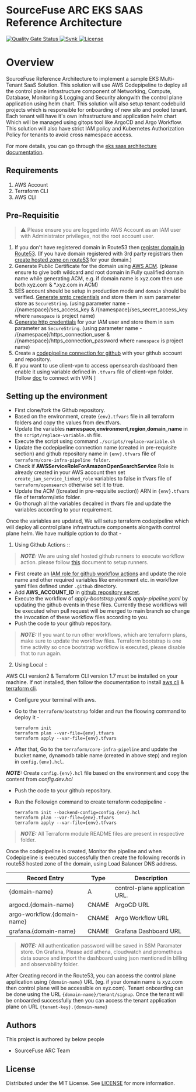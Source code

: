 # SourceFuse ARC EKS SAAS Reference Architecture


<p align="left">
<a href="https://sonarcloud.io/summary/new_code?id=sourcefuse_terraform-aws-arc-eks-saas" target="_blank">
<img alt="Quality Gate Status" src="https://sonarcloud.io/api/project_badges/measure?project=sourcefuse_terraform-aws-arc-eks-saas&metric=alert_status&token=753087a003438b8bb11e624ea44302d9044d428e">
</a>
<a href="https://app.snyk.io/org/ashishkaushik/reporting?context[page]=issues-detail&project_target=%255B%2522sourcefuse%252Fterraform-aws-arc-eks-saas%2522%255D&project_origin=%255B%2522github%2522%255D&issue_status=%255B%2522Open%2522%255D&issue_by=Severity&table_issues_detail_cols=SCORE%257CCVE%257CCWE%257CPROJECT%257CEXPLOIT%2520MATURITY%257CAUTO%2520FIXABLE%257CINTRODUCED%257CSNYK%2520PRODUCT&v=1">
<img alt="Synk" src="https://github.com/sourcefuse/terraform-aws-arc-eks-saas/actions/workflows/synk.yaml/badge.svg">
</a>
<a href="./LICENSE">
<img src="https://img.shields.io/badge/License-MIT-yellow.svg" alt="License" />
</a>

</p>


# Overview

SourceFuse Reference Architecture to implement a sample EKS Multi-Tenant SaaS Solution. This solution will use AWS Codepipeline to deploy all the control plane infrastructure component of Networking, Compute, Database, Monitoring & Logging and Security alongwith the control plane application using helm chart. This solution will also setup tenant codebuild projects which is responsible for onboarding of new silo and pooled tenant. Each tenant will have it's own infrastructure and application helm chart Which will be managed using gitops tool like ArgoCD and Argo Workflow. This solution will also have strict IAM policy and Kubernetes Authorization Policy for tenants to avoid cross namespace access.

For more details, you can go through the [eks saas architecture documentation](doc/eks-saas-architecture.md).

## Requirements

1. AWS Account 
2. Terraform CLI
3. AWS CLI


## Pre-Requisitie

> :warning: Please ensure you are logged into AWS Account as an IAM user with Administrator privileges, not the root account user.

1. If you don't have registered domain in Route53 then [register domain in Route53](https://docs.aws.amazon.com/Route53/latest/DeveloperGuide/domain-register.html). (If you have domain registered with 3rd party registrars then [create hosted zone on route53](https://medium.com/weekly-webtips/how-to-integrate-3rd-party-domain-names-with-aws-route-53-for-your-website-webapp-7f6cd8ff36b6) for your domain.)
2. Generate Public Certificate for the domain using [AWS ACM](https://docs.aws.amazon.com/acm/latest/userguide/gs-acm-request-public.html). (please ensure to give both wildcard and root domain in Fully qualified domain name while generating ACM, e.g. if domain name is xyz.com then use both xyz.com & *.xyz.com in ACM)
3. SES account should be setup in production mode and `domain` should be verified. [Generate smtp credentials](https://docs.aws.amazon.com/ses/latest/dg/smtp-credentials.html) and store them in ssm parameter store as `SecureString`. (using parameter name - /{namespace}/ses_access_key & /{namespace}/ses_secret_access_key where `namespace` is project name)
4. [Generate http credentials](https://docs.aws.amazon.com/codecommit/latest/userguide/setting-up-gc.html#setting-up-gc-iam) for your IAM user and store them in ssm parameter as `SecureString`. (using parameter name - /{namespace}/https_connection_user & /{namespace}/https_connection_password where `namespace` is project name)
5. Create a [codepipeline connection for github](https://docs.aws.amazon.com/codepipeline/latest/userguide/connections-github.html) with your github account and repository.
6. If you want to use client-vpn to access opensearch dashboard then enable it using variable defined in `.tfvars` file of client-vpn folder. [follow [doc](doc/client-vpn-connection.md) to connect with VPN ]


## Setting up the environment

* First clone/fork the Github repository. 
* Based on the environment, create `{env}.tfvars` file in all terraform folders and copy the values from dev.tfvars.
* Update the variables **namespace**,**environment**,**region**,**domain_name** in the `script/replace-variable.sh` file.
* Execute the script using command `./scripts/replace-variable.sh`
* Update the codepipeline connection name (created in pre-requisite section) and github repository name in `{env}.tfvars` file of `terraform/core-infra-pipeline folder`.
* Check if **AWSServiceRoleForAmazonOpenSearchService** Role is already created in your AWS account then set `create_iam_service_linked_role` variables to false in tfvars file of `terraform/opensearch` otherwise set it to true.
* Update the ACM ((created in pre-requisite section)) ARN in `{env}.tfvars` file of terraform/istio folder.
* Go thorugh all the variables decalred in tfvars file and update the variables according to your requirement.


Once the variables are updated, We will setup terraform codepipeline which will deploy all control plane infrastructure components alongwith control plane helm. We have multiple option to do that - 

1. Using Github Actions :: 

> **_NOTE:_** We are using slef hosted github runners to execute workflow action. please follow [this](https://docs.github.com/en/actions/hosting-your-own-runners/managing-self-hosted-runners/about-self-hosted-runners) document to setup runners.

* First create an [IAM role for github workflow actions](https://aws.amazon.com/blogs/security/use-iam-roles-to-connect-github-actions-to-actions-in-aws/) and update the role name and other required variables like environment etc. in workflow yaml files defined under `.github` directory.
* Add **AWS_ACCOUNT_ID** in [github repository secret](https://docs.github.com/en/actions/security-guides/using-secrets-in-github-actions).
* Execute the workflow of *apply-bootstrap.yaml* & *apply-pipeline.yaml* by updating the github events in these files. Currently these workflows will be executed when pull request will be merged to main branch so change the invocation of these workflow files according to you.
* Push the code to your github repository.


> **_NOTE:_** If you want to run other workflows, which are terraform plans, make sure to update the workflow files. Terraform bootstrap is one time activity so once bootstrap workflow is executed, please disable that to run again.


2. Using Local ::

AWS CLI version2 & Terraform CLI version 1.7 must be installed on your machine. If not installed, then follow the documentation to install [aws cli](https://docs.aws.amazon.com/cli/latest/userguide/getting-started-install.html) & [terraform cli](https://developer.hashicorp.com/terraform/tutorials/aws-get-started/install-cli).

* Configure your terminal with aws.
* Go to the `terraform/bootstrap` folder and run the floowing command to deploy it - 

    ```
    terraform init
    terraform plan --var-file={env}.tfvars
    terraform apply --var-file={env}.tfvars
    ```
* After that, Go to the `terraform/core-infra-pipeline` and update the bucket name, dynamodb table name (created in above step) and region in `config.{env}.hcl`. 

**_NOTE:_** Create `config.{env}.hcl` file based on the environment and copy the content from *config.dev.hcl*

* Push the code to your github repository.
* Run the Followign command to create terraform codepipeline - 

    ```
    terraform init --backend-config=config.{env}.hcl
    terraform plan --var-file={env}.tfvars
    terraform apply --var-file={env}.tfvars
    ```
> **_NOTE:_** All Terraform module README files are present in respective folder.


Once the codepipeline is created, Monitor the pipeline and when Codepipeline is executed successfully then create the following records in route53 hosted zone of the domain, using Load Balancer DNS address.

| Record Entry                   | Type   | Description                     |
|--------------------------------|--------|---------------------------------|
| {domain-name}                  |   A    | control-plane application URL.  |
| argocd.{domain-name}           | CNAME  | ArgoCD URL                      |
| argo-workflow.{domain-name}    | CNAME  | Argo Workflow URL               |
| grafana.{domain-name}          | CNAME  | Grafana Dashboard URL           |

> **_NOTE:_** All authentication password will be saved in SSM Paramater store. On Grafana, Please add athena, cloudwatch and prometheus data source and import the dashboard using json mentioned in billing and observability folder. 

After Creating record in the Route53, you can access the control plane application using `{domain-name}` URL (eg. if your domain name is xyz.com then control plane will be accessible on xyz.com). Tenant onboarding can be done using the URL `{domain-name}/tenant/signup`. Once the tenant will be onboarded successfully then you can access the tenant application plane on URL `{tenant-key}.{domain-name}`


## Authors

This project is authored by below people

- SourceFuse ARC Team


## License

Distributed under the MIT License. See [LICENSE](LICENSE) for more information.

